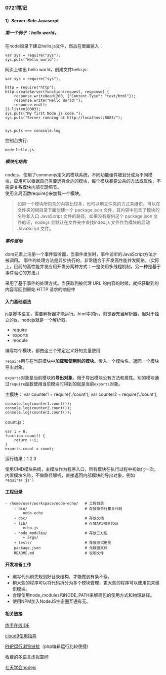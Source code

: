 ### 0721笔记  

#### 1）Server-Side Javascrpt

##### 第一个例子：hello world。

在node目录下建立hello.js文件，然后在里面输入：

	var sys = require("sys");  
	sys.puts("Hello world"); 

网页上输出 hello world，创建文件hello.js:

	var sys = require("sys"),  

    http = require("http");  
	http.createServer(function(request, response) {  
    	response.writeHead(200, {"Content-Type": "text/html"});  
    	response.write("Hello World!");  
    	response.end();  
	}).listen(8083);  
	sys.puts("My first Node.js code."); 
	sys.puts("Server running at http://localhost:8083/"); 


	sys.puts === conosole.log

控制台执行:

	node hello.js

##### 模块化结构

nodejs，使用了commonjs定义的模块系统，不同功能组件被划分成为不同模块，应用可以根据自己需要选择合适的模块，每个模块暴露公共的方法或属性，不需要关系模块内部实现细节。  
使用全局函数require()来加载一个模块。  

>如果一个模块所包含的内容比较多，也可以用文件夹的方式来组织。可以在文件夹的根目录下面创建一个 package.json 文件，其内容中包含了模块的名称和入口 JavaScript 文件的路径。如果没有提供这个 package.json 文件的话，node.js 会默认在文件夹中查找index.js 文件作为模块的启动 JavaScript 文件。

##### 事件驱动
dom元素上注册一个事件监听器，当事件发生时，事件监听的JavaScript方法才被调用。 事件的处理方法是异步执行的，非常适合于开发高性能并发网络。(实际上，目前的高性能并发应用开发分两种方式：一是使用多线程机制，另一种是基于事件驱动的方法。)

采用了基于事件的处理方式。当获取到被代理 URL 的内容的时候，就把获取到的内容写回到原始 HTTP 请求的响应中



#### 入门基础语法

js是脚本语言，需要解析器才能运行。html中的js，浏览器充当解析器，但对于独立的js，nodejs就是一个解析器。  

+ require
+ exports
+ module

编写每个模块，都由这三个预定定义好的变量使用

`require`用与在当前模块中**加载和使用别的模块**。传入一个模块名，返回一个模块导出对象。

`exports`对象是当前模块的**导出对象**，用于导出模块公有方法和属性。别的模块通过`require`函数使用当前模块时得到的就是当前`exports`对象。

主模块：
	var counter1 = require('./count');
	var counter2 = require('./count');
	
	console.log(counter1.count());
	console.log(counter2.count());
	console.log(counter2.count());

count.js：

	var i = 0;
	function count() {
	    return ++i;
	}
	exports.count = count;

运行结果：1 2 3

使用CMD模块系统，主模块作为程序入口，所有模块在执行过程中初始化一次。内置模块名称，不做路径解析，直接返回内部模块的导出对象。例如`require('js')`

#### 工程目录

	- /home/user/workspace/node-echo/   # 工程目录
	    - bin/                          # 存放命令行相关代码
	        node-echo
	    + doc/                          # 存放文档
	    - lib/                          # 存放API相关代码
	        echo.js
	    - node_modules/                 # 存放三方包
	        + argv/
	    + tests/                        # 存放测试用例
	    package.json                    # 元数据文件
	    README.md                       # 说明文件

#### 开发准备工作

+ 编写代码前先规划好目录结构，才能做到有条不紊。  
+ 稍大些的程序可以将代码拆分为多个模块管理，更大些的程序可以使用包来组织模块。
+ 合理使用node_modules和NODE_PATH来解耦包的使用方式和物理路径。
+ 使用NPM加入NodeJS生态圈互通有无。



#### 相关链接
  
[练手在线IDE](https://ide.c9.io/floralam/demo-project)

[cloud9使用指导](http://www.freehao123.com/cloud9-ide/)

[PHP运行浏览链接](https://demo-project-floralam.c9.io/php/index.php)（php编辑运行比较便捷）

[收费的多语言虚拟空间](https://pro.nitrous.io/)

[七天学会nodejs](http://nqdeng.github.io/7-days-nodejs/)